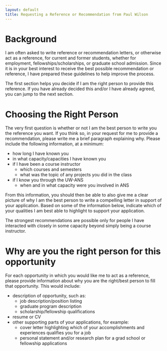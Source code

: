 ```yaml
---
layout: default
title: Requesting a Reference or Recommendation from Paul Wilson
---
```


# Background

I am often asked to write reference or recommendation letters, or
otherwise act as a reference, for current and former students, whether
for employment, fellowships/scholarships, or graduate school
admission.  Since it is in your best interest to receive the best
possible recommendation or reference, I have prepared these guidelines
to help improve the process.

The first section helps you decide if I am the right person to provide this
reference.  If you have already decided this and/or I have already agreed, you
can jump to the next section.

# Choosing the Right Person

The very first question is whether or not I am the best person to
write you the reference you want.  If you think so, in your request
for me to provide a recommendation, please write me a brief paragraph
explaining why.  Please include the following information, at a
minimum:

 * how long I have known you
 * in what capacity/capacities I have known you
 * if I have been a course instructor
     *   which courses and semesters
     *   what was the topic of any projects you did in the class
 * if I know you through the UW-ANS
     *   when and in what capacity were you involved in ANS

From this information, you should then be able to also give me a clear
picture of why I am the best person to write a compelling letter in
support of your application.  Based on some of the information below,
indicate which of your qualities I am best able to highlight to
support your application.

The strongest recommendations are possible only for people I have
interacted with closely in some capacity beyond simply being a course
instructor.

# Why are you the right person for this opportunity

For each opportunity in which you would like me to act as a reference,
please provide information about why you are the right/best person to
fill that opportunity.  This would include:

 * description of opportunity, such as:
     * job description/position listing
     * graduate program description
     * scholarship/fellowship qualifications
 * resume or CV
 * other supporting parts of your applications, for example:
     * cover letter highlighting which of your accomplishments and
       experiences qualifies you for a job
     * personal statement and/or research plan for a grad school or
       fellowship applications
